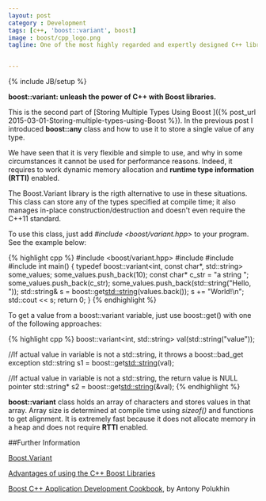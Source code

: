 ```yaml
---
layout: post
category : Development
tags: [c++, 'boost::variant', boost]
image : boost/cpp_logo.png
tagline: One of the most highly regarded and expertly designed C++ library projects in the world - H.Sutter and A.Alexandrescu, C++ Coding Standards


---
```

{% include JB/setup %}

**boost::variant: unleash the power of C++ with Boost libraries.**

<!--more-->

This is the second part of [Storing Multiple Types Using Boost ]({% post_url 2015-03-01-Storing-multiple-types-using-Boost %}). In the previous post I introduced **boost::any** class and how to use it to store a single value of any type.

We have seen that it is very flexible and simple to use, and why in some circumstances it cannot be used for performance reasons. Indeed, it requires to work dynamic memory allocation and  **runtime type information (RTTI)** enabled.

The Boost.Variant library is the rigth alternative to use in these situations. This class can store any of the types specified at compile time; it also manages in-place construction/destruction and doesn't even require the C++11 standard.

To use this class, just add *#include <boost/variant.hpp>* to your program. See the example below:

{% highlight cpp %}
#include <boost/variant.hpp>
#include <iostream>
#include <vector>
#include <string>
int main() {
     typedef boost::variant<int, const char*, std::string> some_values;
     some_values.push_back(10);
     const char* c_str = "a string ";
     some_values.push_back(c_str);
     some_values.push_back(std::string("Hello, "));
     std::string& s =
         boost::get<std::string>(values.back());
     s += "World!\n";
     std::cout << s;
     return 0;
}
{% endhighlight %}

To get a value from a boost::variant<T> variable, just use boost::get<N>() with one of the following approaches:

{% highlight cpp %}
boost::variant<int, std::string> val(std::string("value"));

//If actual value in variable is not a std::string, it throws a boost::bad_get exception
std::string s1 = boost::get<std::string>(val);

//If actual value in variable is not a std::string, the return value is NULL pointer
std::string* s2 = boost::get<std::string>(&val);
{% endhighlight %}

**boost::variant** class holds an array of characters and stores values in that array.
Array size is determined at compile time using *sizeof()* and functions to get alignment.
It is extremely fast because it does not allocate memory in a heap and does not require **RTTI** enabled. 

##Further Information

[Boost.Variant](http://www.boost.org/doc/libs/1_56_0/doc/html/variant.html)

[Advantages of using the C++ Boost Libraries](http://stackoverflow.com/questions/125580/what-are-the-advantages-of-using-the-c-boost-libraries)

[Boost C++ Application Development Cookbook](https://www.packtpub.com/application-development/boost-c-application-development-cookbook), by Antony Polukhin


